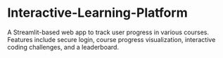 # Interactive-Learning-Platform
A Streamlit-based web app to track user progress in various courses. Features include secure login, course progress visualization, interactive coding challenges, and a leaderboard.
